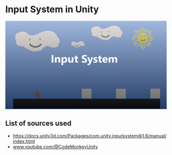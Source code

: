 # Input System in Unity 
<p align="center">
<img src= https://github.com/KorobD/InputSystem/blob/main/Assets/Project/Resourses/Git/TitleGit.png width="700">
</p>

## List of sources used

- https://docs.unity3d.com/Packages/com.unity.inputsystem@1.6/manual/index.html
- www.youtube.com/@CodeMonkeyUnity
